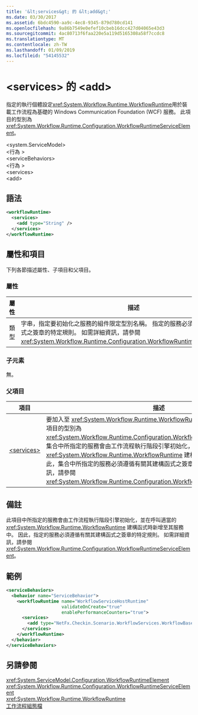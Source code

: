 ```yaml
---
title: '&lt;services&gt; 的 &lt;add&gt;'
ms.date: 03/30/2017
ms.assetid: 6bdc4590-aa9c-4ec8-9345-879d780cd141
ms.openlocfilehash: 9a86b7549e0efef10cbeb16dcc427d04065e43d3
ms.sourcegitcommit: 4ac80713f6faa220e5a119d5165308a58f7ccdc8
ms.translationtype: MT
ms.contentlocale: zh-TW
ms.lasthandoff: 01/09/2019
ms.locfileid: "54145532"
---
```

# <a name="ltaddgt-of-ltservicesgt"></a>&lt;services&gt; 的 &lt;add&gt;
指定的執行個體設定<xref:System.Workflow.Runtime.WorkflowRuntime>用於裝載工作流程為基礎的 Windows Communication Foundation (WCF) 服務。 此項目的型別為 <xref:System.Workflow.Runtime.Configuration.WorkflowRuntimeServiceElement>。  
  
 \<system.ServiceModel>  
\<行為 >  
\<serviceBehaviors>  
\<行為 >  
\<services>  
\<add>  
  
## <a name="syntax"></a>語法  
  
```xml  
<workflowRuntime>
  <services>
    <add type="String" />
  </services>
</workflowRuntime>
```  
  
## <a name="attributes-and-elements"></a>屬性和項目  
 下列各節描述屬性、子項目和父項目。  
  
### <a name="attributes"></a>屬性  
  
|屬性|描述|  
|---------------|-----------------|  
|類型|字串，指定要初始化之服務的組件限定型別名稱。 指定的服務必須遵循有關其建構函式之簽章的特定規則。 如需詳細資訊，請參閱 <xref:System.Workflow.Runtime.Configuration.WorkflowRuntimeServiceElement>。|  
  
### <a name="child-elements"></a>子元素  
 無。  
  
### <a name="parent-elements"></a>父項目  
  
|項目|描述|  
|-------------|-----------------|  
|[\<services>](../../../../../docs/framework/configure-apps/file-schema/wcf/services-of-workflowruntime.md)|要加入至 <xref:System.Workflow.Runtime.WorkflowRuntime> 引擎之服務的集合。 此項目的型別為 <xref:System.Workflow.Runtime.Configuration.WorkflowRuntimeServiceElement>。  集合中所指定的服務會由工作流程執行階段引擎初始化，並在呼叫適當的 <xref:System.Workflow.Runtime.WorkflowRuntime> 建構函式時新增至其服務中。 因此，集合中所指定的服務必須遵循有關其建構函式之簽章的特定規則。 如需詳細資訊，請參閱 <xref:System.Workflow.Runtime.Configuration.WorkflowRuntimeServiceElement>。|  
  
## <a name="remarks"></a>備註  
 此項目中所指定的服務會由工作流程執行階段引擎初始化，並在呼叫適當的 <xref:System.Workflow.Runtime.WorkflowRuntime> 建構函式時新增至其服務中。 因此，指定的服務必須遵循有關其建構函式之簽章的特定規則。 如需詳細資訊，請參閱 <xref:System.Workflow.Runtime.Configuration.WorkflowRuntimeServiceElement>。  
  
## <a name="example"></a>範例  
  
```xml  
<serviceBehaviors>
  <behavior name="ServiceBehavior">
    <workflowRuntime name="WorkflowServiceHostRuntime"
                     validateOnCreate="true"
                     enablePerformanceCounters="true">
      <services>
        <add type="NetFx.Checkin.Scenario.WorkflowServices.WorkflowBasedServices.Common.TestPersistenceService.FilePersistenceService, NetFx.Checkin.Scenario.WorkflowServices.WorkflowBasedServices.Common" />
      </services>
    </workflowRuntime>
  </behavior>
</serviceBehaviors>
```  
  
## <a name="see-also"></a>另請參閱  
 <xref:System.ServiceModel.Configuration.WorkflowRuntimeElement>  
 <xref:System.Workflow.Runtime.Configuration.WorkflowRuntimeServiceElement>  
 <xref:System.Workflow.Runtime.WorkflowRuntime>  
 [工作流程組態檔](https://docs.microsoft.com/previous-versions/dotnet/netframework-3.5/ms732240(v=vs.90))

